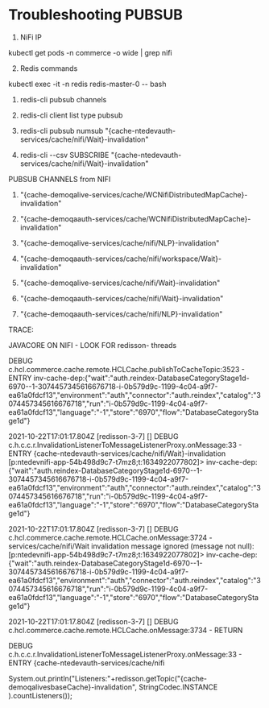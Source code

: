 # Troubleshooting PUBSUB 

 

1.  NiFi IP 

 

kubectl get pods -n commerce -o wide | grep nifi 

  

2. Redis commands 

  

kubectl exec -it -n redis redis-master-0 -- bash 

 

1. redis-cli pubsub channels 

2. redis-cli client list type pubsub 

4. redis-cli pubsub numsub "{cache-ntedevauth-services/cache/nifi/Wait}-invalidation" 

 

5. redis-cli --csv SUBSCRIBE "{cache-ntedevauth-services/cache/nifi/Wait}-invalidation" 

 

 
PUBSUB CHANNELS from NIFI 

1) "{cache-demoqalive-services/cache/WCNifiDistributedMapCache}-invalidation" 

2) "{cache-demoqaauth-services/cache/WCNifiDistributedMapCache}-invalidation" 

3) "{cache-demoqalive-services/cache/nifi/NLP}-invalidation" 

4) "{cache-demoqaauth-services/cache/nifi/workspace/Wait}-invalidation" 

5) "{cache-demoqalive-services/cache/nifi/Wait}-invalidation" 

6) "{cache-demoqaauth-services/cache/nifi/Wait}-invalidation" 

7) "{cache-demoqaauth-services/cache/nifi/NLP}-invalidation" 

 

 
TRACE: 
<logger name="com.hcl.commerce.cache" level="TRACE" /> 

<logger name="org.redisson" level="TRACE" /> 

 

JAVACORE ON NIFI - LOOK FOR redisson- threads 

 

 

 

DEBUG c.hcl.commerce.cache.remote.HCLCache.publishToCacheTopic:3523 - ENTRY inv-cache-dep:{"wait":"auth.reindex-DatabaseCategoryStage1d-6970--1-3074457345616676718-i-0b579d9c-1199-4c04-a9f7-ea61a0fdcf13","environment":"auth","connector":"auth.reindex","catalog":"3074457345616676718","run":"i-0b579d9c-1199-4c04-a9f7-ea61a0fdcf13","language":"-1","store":"6970","flow":"DatabaseCategoryStage1d"} 

 

2021-10-22T17:01:17.804Z [redisson-3-7] [] DEBUG c.h.c.c.r.InvalidationListenerToMessageListenerProxy.onMessage:33 - ENTRY {cache-ntedevauth-services/cache/nifi/Wait}-invalidation [p:ntedevnifi-app-54b498d9c7-t7mz8;t:1634922077802]> inv-cache-dep:{"wait":"auth.reindex-DatabaseCategoryStage1d-6970--1-3074457345616676718-i-0b579d9c-1199-4c04-a9f7-ea61a0fdcf13","environment":"auth","connector":"auth.reindex","catalog":"3074457345616676718","run":"i-0b579d9c-1199-4c04-a9f7-ea61a0fdcf13","language":"-1","store":"6970","flow":"DatabaseCategoryStage1d"} 

 

2021-10-22T17:01:17.804Z [redisson-3-7] [] DEBUG c.hcl.commerce.cache.remote.HCLCache.onMessage:3724 - services/cache/nifi/Wait invalidation message ignored (message not null): [p:ntedevnifi-app-54b498d9c7-t7mz8;t:1634922077802]> inv-cache-dep:{"wait":"auth.reindex-DatabaseCategoryStage1d-6970--1-3074457345616676718-i-0b579d9c-1199-4c04-a9f7-ea61a0fdcf13","environment":"auth","connector":"auth.reindex","catalog":"3074457345616676718","run":"i-0b579d9c-1199-4c04-a9f7-ea61a0fdcf13","language":"-1","store":"6970","flow":"DatabaseCategoryStage1d"} 

2021-10-22T17:01:17.804Z [redisson-3-7] [] DEBUG c.hcl.commerce.cache.remote.HCLCache.onMessage:3734 - RETURN 

DEBUG c.h.c.c.r.InvalidationListenerToMessageListenerProxy.onMessage:33 - ENTRY {cache-ntedevauth-services/cache/nifi 

 

System.out.println("Listeners:"+redisson.getTopic("{cache-demoqalivesbaseCache}-invalidation", StringCodec.INSTANCE ).countListeners()); 

 

 

 

 
